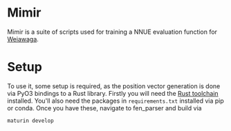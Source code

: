 # Mimir
Mimir is a suite of scripts used for training a NNUE evaluation function for [Weiawaga](https://github.com/Heiaha/Weiawaga). 

# Setup 
To use it, some setup is required, as the position vector generation is done via PyO3 bindings to a Rust library. Firstly you will need the [Rust toolchain](https://www.rust-lang.org/tools/install) installed. You'll also need the packages in ```requirements.txt``` installed via pip or conda. Once you have these, navigate to fen_parser and build via

```
maturin develop
```
